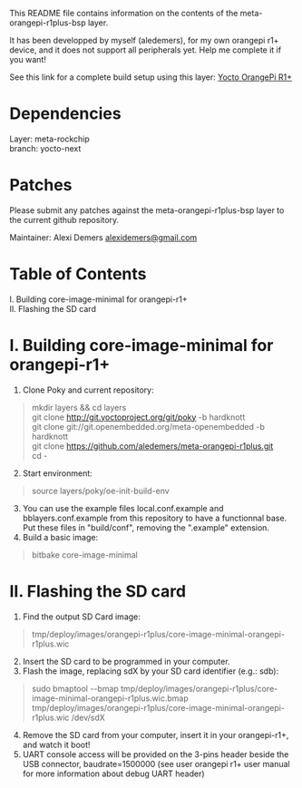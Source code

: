 This README file contains information on the contents of the meta-orangepi-r1plus-bsp layer.

It has been developped by myself (aledemers), for my own orangepi r1+ device, and it does not support all peripherals yet. Help me complete it if you want!  

See this link for a complete build setup using this layer: [Yocto OrangePi R1+](https://github.com/aledemers/yocto-orangepi-r1plus)

Dependencies
============

  Layer: meta-rockchip  
  branch: yocto-next  

Patches
=======

Please submit any patches against the meta-orangepi-r1plus-bsp layer to the current github repository. 

Maintainer: Alexi Demers <alexidemers@gmail.com>

Table of Contents
=================

  I. Building core-image-minimal for orangepi-r1+  
  II. Flashing the SD card  

I. Building core-image-minimal for orangepi-r1+ 
=================================================

1. Clone Poky and current repository:  
> mkdir layers && cd layers  
> git clone http://git.yoctoproject.org/git/poky -b hardknott  
> git clone git://git.openembedded.org/meta-openembedded -b hardknott  
> git clone https://github.com/aledemers/meta-orangepi-r1plus.git  
> cd -  
2. Start environment:  
> source layers/poky/oe-init-build-env  
3. You can use the example files local.conf.example and bblayers.conf.example from this repository to have a functionnal base. Put these files in "build/conf", removing the ".example" extension.  
4. Build a basic image:  
> bitbake core-image-minimal  

II. Flashing the SD card
========
1. Find the output SD Card image:  
> tmp/deploy/images/orangepi-r1plus/core-image-minimal-orangepi-r1plus.wic  
2. Insert the SD card to be programmed in your computer.  
3. Flash the image, replacing sdX by your SD card identifier (e.g.: sdb):  
> sudo bmaptool --bmap tmp/deploy/images/orangepi-r1plus/core-image-minimal-orangepi-r1plus.wic.bmap tmp/deploy/images/orangepi-r1plus/core-image-minimal-orangepi-r1plus.wic /dev/sdX  
4. Remove the SD card from your computer, insert it in your orangepi-r1+, and watch it boot!  
5. UART console access will be provided on the 3-pins header beside the USB connector, baudrate=1500000 (see user orangepi r1+ user manual for more information about debug UART header)  
